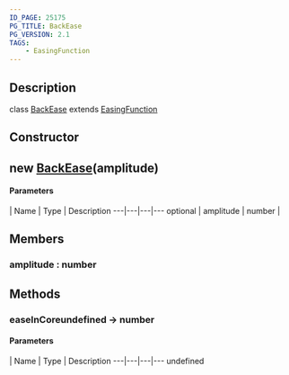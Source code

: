 ```yaml
---
ID_PAGE: 25175
PG_TITLE: BackEase
PG_VERSION: 2.1
TAGS:
    - EasingFunction
---
```

## Description

class [BackEase](/classes/2.4/BackEase) extends [EasingFunction](/classes/2.4/EasingFunction)



## Constructor

## new [BackEase](/classes/2.4/BackEase)(amplitude)



#### Parameters
 | Name | Type | Description
---|---|---|---
optional | amplitude | number |    

## Members

### amplitude : number



## Methods

### easeInCoreundefined &rarr; number



#### Parameters
 | Name | Type | Description
---|---|---|---
undefined
